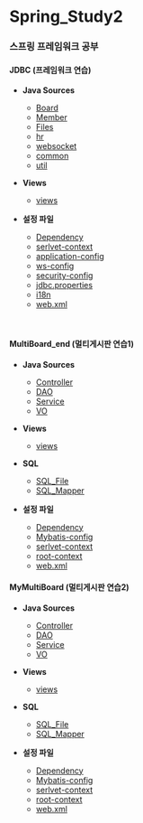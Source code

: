 # Spring_Study2
### 스프링 프레임워크 공부

#### JDBC (프레임워크 연습)
- **Java Sources**
  - [Board](https://github.com/ehdqkd616/Spring_Study1/tree/master/ex00/src/main/java/org/zerock/controller)
  - [Member](https://github.com/ehdqkd616/Spring_Study1/tree/master/ex00/src/main/java/org/zerock/dao)
  - [Files](https://github.com/ehdqkd616/Spring_Study2/tree/master/JDBC/src/main/java/com/coderby/myapp/files)
  - [hr](https://github.com/ehdqkd616/Spring_Study1/tree/master/ex00/src/main/java/org/zerock/service)
  - [websocket](https://github.com/ehdqkd616/Spring_Study2/tree/master/JDBC/src/main/java/com/coderby/myapp/websocket)
  - [common](https://github.com/ehdqkd616/Spring_Study2/tree/master/JDBC/src/main/java/com/coderby/myapp/common)
  - [util](https://github.com/ehdqkd616/Spring_Study1/tree/master/ex00/src/main/java/org/zerock/vo)

- **Views**
  - [views](https://github.com/ehdqkd616/Spring_Study2/tree/master/JDBC/src/main/webapp/WEB-INF/views)

- **설정 파일**
  - [Dependency](https://github.com/ehdqkd616/Spring_Study2/blob/master/JDBC/pom.xml)
  - [serlvet-context](https://github.com/ehdqkd616/Spring_Study2/blob/master/JDBC/src/main/webapp/WEB-INF/spring/appServlet/servlet-context.xml)
  - [application-config](https://github.com/ehdqkd616/Spring_Study2/blob/master/JDBC/src/main/resources/application-config.xml)
  - [ws-config](https://github.com/ehdqkd616/Spring_Study2/blob/master/JDBC/src/main/webapp/WEB-INF/spring/appServlet/ws-config.xml)
  - [security-config](https://github.com/ehdqkd616/Spring_Study2/blob/master/JDBC/src/main/resources/security-config.xml)
  - [jdbc.properties](https://github.com/ehdqkd616/Spring_Study2/blob/master/JDBC/src/main/resources/db/jdbc.properties)
  - [i18n](https://github.com/ehdqkd616/Spring_Study2/tree/master/JDBC/src/main/resources/i18n)
  - [web.xml](https://github.com/ehdqkd616/Spring_Study2/blob/master/JDBC/src/main/webapp/WEB-INF/web.xml)

<br>

#### MultiBoard_end (멀티게시판 연습1)
- **Java Sources**
  - [Controller](https://github.com/ehdqkd616/Spring_Study1/tree/master/ex00/src/main/java/org/zerock/controller)
  - [DAO](https://github.com/ehdqkd616/Spring_Study1/tree/master/ex00/src/main/java/org/zerock/dao)
  - [Service](https://github.com/ehdqkd616/Spring_Study1/tree/master/ex00/src/main/java/org/zerock/service)
  - [VO](https://github.com/ehdqkd616/Spring_Study1/tree/master/ex00/src/main/java/org/zerock/vo)

- **Views**
  - [views](https://github.com/ehdqkd616/Spring_Study1/tree/master/ex00/src/main/webapp/WEB-INF/views)

- **SQL**
  - [SQL_File](https://github.com/ehdqkd616/Spring_Study1/tree/master/ex00/src/main/webapp/resources/SQL)
  - [SQL_Mapper](https://github.com/ehdqkd616/Spring_Study1/tree/master/ex00/src/main/resources/org/zerock/mappers/member)

- **설정 파일**
  - [Dependency](https://github.com/ehdqkd616/Spring_Study1/blob/master/ex00/pom.xml)
  - [Mybatis-config](https://github.com/ehdqkd616/Spring_Study1/blob/master/ex00/src/main/resources/mybatis-config.xml)
  - [serlvet-context](https://github.com/ehdqkd616/Spring_Study1/blob/master/ex00/src/main/webapp/WEB-INF/spring/appServlet/servlet-context.xml)
  - [root-context](https://github.com/ehdqkd616/Spring_Study1/blob/master/ex00/src/main/webapp/WEB-INF/spring/root-context.xml)
  - [web.xml](https://github.com/ehdqkd616/Spring_Study1/blob/master/ex00/src/main/webapp/WEB-INF/web.xml)


#### MyMultiBoard (멀티게시판 연습2)
- **Java Sources**
  - [Controller](https://github.com/ehdqkd616/Spring_Study1/tree/master/ex00/src/main/java/org/zerock/controller)
  - [DAO](https://github.com/ehdqkd616/Spring_Study1/tree/master/ex00/src/main/java/org/zerock/dao)
  - [Service](https://github.com/ehdqkd616/Spring_Study1/tree/master/ex00/src/main/java/org/zerock/service)
  - [VO](https://github.com/ehdqkd616/Spring_Study1/tree/master/ex00/src/main/java/org/zerock/vo)

- **Views**
  - [views](https://github.com/ehdqkd616/Spring_Study1/tree/master/ex00/src/main/webapp/WEB-INF/views)

- **SQL**
  - [SQL_File](https://github.com/ehdqkd616/Spring_Study1/tree/master/ex00/src/main/webapp/resources/SQL)
  - [SQL_Mapper](https://github.com/ehdqkd616/Spring_Study1/tree/master/ex00/src/main/resources/org/zerock/mappers/member)

- **설정 파일**
  - [Dependency](https://github.com/ehdqkd616/Spring_Study1/blob/master/ex00/pom.xml)
  - [Mybatis-config](https://github.com/ehdqkd616/Spring_Study1/blob/master/ex00/src/main/resources/mybatis-config.xml)
  - [serlvet-context](https://github.com/ehdqkd616/Spring_Study1/blob/master/ex00/src/main/webapp/WEB-INF/spring/appServlet/servlet-context.xml)
  - [root-context](https://github.com/ehdqkd616/Spring_Study1/blob/master/ex00/src/main/webapp/WEB-INF/spring/root-context.xml)
  - [web.xml](https://github.com/ehdqkd616/Spring_Study1/blob/master/ex00/src/main/webapp/WEB-INF/web.xml)


